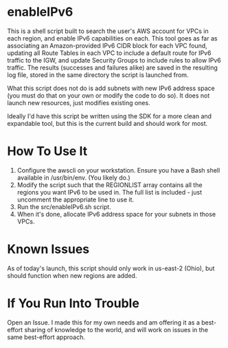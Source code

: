 # enableIPv6 #

This is a shell script built to search the user's AWS account for VPCs in each region, and enable IPv6 capabilities on each. This tool goes as far as associating an Amazon-provided IPv6 CIDR block for each VPC found, updating all Route Tables in each VPC to include a default route for IPv6 traffic to the IGW, and update Security Groups to include rules to allow IPv6 traffic. The results (successes and failures alike) are saved in the resulting log file, stored in the same directory the script is launched from.

What this script does not do is add subnets with new IPv6 address space (you must do that on your own or modify the code to do so). It does not launch new resources, just modifies existing ones.

Ideally I'd have this script be written using the SDK for a more clean and expandable tool, but this is the current build and should work for most.

# How To Use It #

1. Configure the awscli on your workstation. Ensure you have a Bash shell available in /usr/bin/env. (You likely do.)
2. Modify the script such that the REGIONLIST array contains all the regions you want IPv6 to be used in. The full list is included - just uncomment the appropriate line to use it.
3. Run the src/enableIPv6.sh script. 
4. When it's done, allocate IPv6 address space for your subnets in those VPCs.

# Known Issues #

As of today's launch, this script should only work in us-east-2 (Ohio), but should function when new regions are added.

# If You Run Into Trouble #

Open an Issue. I made this for my own needs and am offering it as a best-effort sharing of knowledge to the world, and will work on issues in the same best-effort approach.
